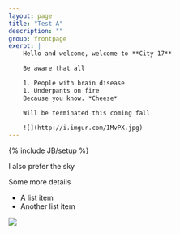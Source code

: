 ```yaml
---
layout: page
title: "Test A"
description: ""
group: frontpage
exerpt: |
    Hello and welcome, welcome to **City 17**

    Be aware that all 

    1. People with brain disease
    1. Underpants on fire
    Because you know. *Cheese*

    Will be terminated this coming fall

    ![](http://i.imgur.com/IMvPX.jpg)
---
```

{% include JB/setup %}

I also prefer the sky

Some more details
- A list item
- Another list item

![](http://i.imgur.com/IMvPX.jpg)